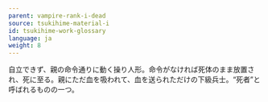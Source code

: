 ```yaml
---
parent: vampire-rank-i-dead
source: tsukihime-material-i
id: tsukihime-work-glossary
language: ja
weight: 8
---
```


自立できず、親の命令通りに動く操り人形。命令がなければ死体のまま放置され、死に至る。親にただ血を吸われて、血を送られただけの下級兵士。“死者”と呼ばれるものの一つ。
